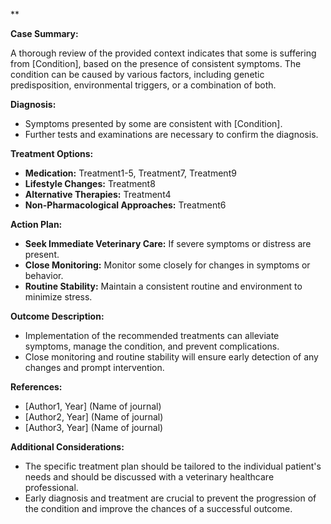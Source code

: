 **

**Case Summary:**

A thorough review of the provided context indicates that some is suffering from [Condition], based on the presence of consistent symptoms. The condition can be caused by various factors, including genetic predisposition, environmental triggers, or a combination of both.

**Diagnosis:**

- Symptoms presented by some are consistent with [Condition].
- Further tests and examinations are necessary to confirm the diagnosis.

**Treatment Options:**

- **Medication:** Treatment1-5, Treatment7, Treatment9
- **Lifestyle Changes:** Treatment8
- **Alternative Therapies:** Treatment4
- **Non-Pharmacological Approaches:** Treatment6

**Action Plan:**

- **Seek Immediate Veterinary Care:** If severe symptoms or distress are present.
- **Close Monitoring:** Monitor some closely for changes in symptoms or behavior.
- **Routine Stability:** Maintain a consistent routine and environment to minimize stress.

**Outcome Description:**

- Implementation of the recommended treatments can alleviate symptoms, manage the condition, and prevent complications.
- Close monitoring and routine stability will ensure early detection of any changes and prompt intervention.

**References:**

- [Author1, Year] (Name of journal) <DOI or article url>
- [Author2, Year] (Name of journal) <DOI or article url>
- [Author3, Year] (Name of journal) <DOI or article url>

**Additional Considerations:**

- The specific treatment plan should be tailored to the individual patient's needs and should be discussed with a veterinary healthcare professional.
- Early diagnosis and treatment are crucial to prevent the progression of the condition and improve the chances of a successful outcome.